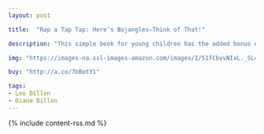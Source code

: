 ```yaml
---
layout: post

title:  "Rap a Tap Tap: Here’s Bojangles—Think of That!"

description: "This simple book for young children has the added bonus of describing the life of a ground-breaking African-American tap dancer. Bill “Bojangles” Robinson was one of the most popular entertainers of the 1920s–30s. People said he “talked with his feet,” and in the Dillons’ graceful paintings of old New York, he dances from page to page to the tune of a toe-tapping rhyme. Rap a tap tap—think of that!"

img: "https://images-na.ssl-images-amazon.com/images/I/51fCbvvNIxL._SL480_.jpg"

buy: "http://a.co/7bBotY1"

tags:
- Leo Dillon
- Diane Dillon
---
```


{% include content-rss.md %}